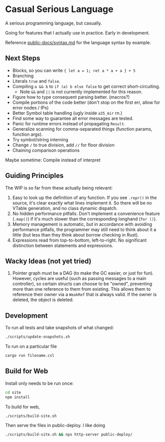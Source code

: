 # Casual Serious Language

A serious programming language, but casually.

Going for features that I actually use in practice. Early in development.

Reference [public-docs/syntax.md](/public-docs/syntax.md) for the language syntax by example.

## Next Steps

- Blocks, so you can write `{ let a = 1; ret a * a + a } + 5`
- Branching
- Literals `true` and `false`.
- Compiling `a && b` to `if (a) b else false` to get correct short-circuiting.
  - Note `&&` and `||` is not currently implemented for this reason.
- Figure how to type consequent parsing better. (macros?)
- Compile portions of the code better (don't stop on the first err, allow for error nodes / IPs)
- Better Symbol table handling (ugly inside `a35_mir` rn.)
- Find some way to guarantee all error messages are tested.
- Panic for runtime errors instead of propagating `Result`.
- Generalize scanning for comma-separated things (function params, function args).
- Try symbol/string interning
- Change `/` to true division, add `//` for floor division
- Chaining comparison operations

Maybe sometime: Compile instead of interpret

## Guiding Principles

The WIP is so far from these actually being relevant:

1. Easy to look up the definition of any function. If you see `.repr()` in the source, it's clear exactly what lines implement it. So there will be no VTable generation, and no class dynamic dispatch.
2. No hidden performance pitfalls. Don't implement a convenience feature (`.map()`) if it's much slower than the corresponding longhand (`for ()`).
3. Memory management is automatic, but in accordance with avoiding performance pitfalls, the programmer may still need to think about it a little (but less than they think about borrow checking in Rust).
4. Expressions read from top-to-bottom, left-to-right. No significant distinction between statements and expressions.

## Wacky Ideas (not yet tried)

1. Pointer graph must be a DAG (to make the GC easier, or just for fun). However, cycles are useful (such as passing messages to a main controller), so certain structs can choose to be "owned", preventing more than one reference to them from existing. This allows them to reference their owner via a `WeakRef` that is always valid. If the owner is deleted, the object is deleted.

## Development

To run all tests and take snapshots of what changed:

```sh
./scripts/update-snapshots.sh
```

To run on a particular file

```sh
cargo run filename.csl
```

## Build for Web

Install only needs to be run once:

```sh
cd site
npm install
```

To build for web,

```sh
./scripts/build-site.sh
```

Then serve the files in public-deploy. I like doing

```sh
./scripts/build-site.sh && npx http-server public-deploy/
```
